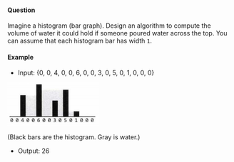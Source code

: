 #### Question

Imagine a histogram (bar graph). Design an algorithm to compute the volume of water it could hold if someone poured water across the top. You can assume that each histogram bar has width `1`.

#### Example

- Input: {0, 0, 4, 0, 0, 6, 0, 0, 3, 0, 5, 0, 1, 0, 0, 0}

![histogram](images/histogram.PNG)

(Black bars are the histogram. Gray is water.)

- Output: 26
